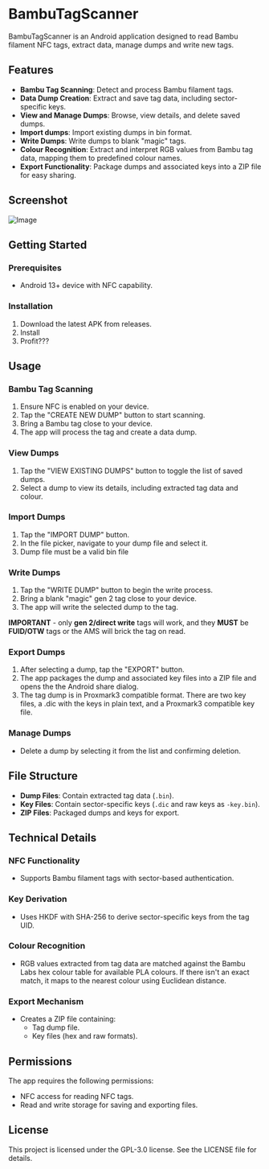 # BambuTagScanner

BambuTagScanner is an Android application designed to read Bambu filament NFC tags, extract data, manage dumps and write new tags.

## Features

- **Bambu Tag Scanning**: Detect and process Bambu filament tags.
- **Data Dump Creation**: Extract and save tag data, including sector-specific keys.
- **View and Manage Dumps**: Browse, view details, and delete saved dumps.
- **Import dumps**: Import existing dumps in bin format.
- **Write Dumps**: Write dumps to blank "magic" tags.
- **Colour Recognition**: Extract and interpret RGB values from Bambu tag data, mapping them to predefined colour names.
- **Export Functionality**: Package dumps and associated keys into a ZIP file for easy sharing.

## Screenshot

![Image](https://github.com/user-attachments/assets/5f04ef67-ab94-4aff-aa37-44cf7bc8ba3d)

## Getting Started

### Prerequisites

- Android 13+ device with NFC capability.

### Installation

1. Download the latest APK from releases.
2. Install
3. Profit???

## Usage

### Bambu Tag Scanning
1. Ensure NFC is enabled on your device.
2. Tap the "CREATE NEW DUMP" button to start scanning.
3. Bring a Bambu tag close to your device.
4. The app will process the tag and create a data dump.

### View Dumps
1. Tap the "VIEW EXISTING DUMPS" button to toggle the list of saved dumps.
2. Select a dump to view its details, including extracted tag data and colour.

### Import Dumps
1. Tap the "IMPORT DUMP" button.
2. In the file picker, navigate to your dump file and select it.
3. Dump file must be a valid bin file

### Write Dumps
1. Tap the "WRITE DUMP" button to begin the write process.
2. Bring a blank "magic" gen 2 tag close to your device.
3. The app will write the selected dump to the tag.

**IMPORTANT** - only **gen 2/direct write** tags will work, and they **MUST** be **FUID/OTW** tags or the AMS will brick the tag on read.

### Export Dumps
1. After selecting a dump, tap the "EXPORT" button.
2. The app packages the dump and associated key files into a ZIP file and opens the the Android share dialog.
3. The tag dump is in Proxmark3 compatible format. There are two key files, a .dic with the keys in plain text, and a Proxmark3 compatible key file.

### Manage Dumps
- Delete a dump by selecting it from the list and confirming deletion.

## File Structure

- **Dump Files**: Contain extracted tag data (`.bin`).
- **Key Files**: Contain sector-specific keys (`.dic` and raw keys as `-key.bin`).
- **ZIP Files**: Packaged dumps and keys for export.

## Technical Details

### NFC Functionality
- Supports Bambu filament tags with sector-based authentication.

### Key Derivation
- Uses HKDF with SHA-256 to derive sector-specific keys from the tag UID.

### Colour Recognition
- RGB values extracted from tag data are matched against the Bambu Labs hex colour table for available PLA colours. If there isn't an exact match, it maps to the nearest colour using Euclidean distance.

### Export Mechanism
- Creates a ZIP file containing:
  - Tag dump file.
  - Key files (hex and raw formats).

## Permissions

The app requires the following permissions:

- NFC access for reading NFC tags.
- Read and write storage for saving and exporting files.

## License

This project is licensed under the GPL-3.0 license. See the LICENSE file for details.

